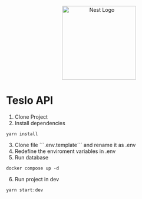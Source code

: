 <p align="center">
  <a href="http://nestjs.com/" target="blank"><img src="https://nestjs.com/img/logo-small.svg" width="200" alt="Nest Logo" /></a>
</p>

# Teslo API 

1. Clone Project
2. Install dependencies
```
yarn install
```
3. Clone file ´´´.env.template´´´ and rename it as .env
4. Redefine the enviroment variables in .env
5. Run database 
``` 
docker compose up -d 
```
6. Run project in dev
```
yarn start:dev
```